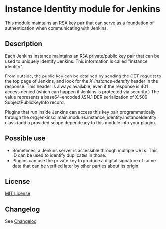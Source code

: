Instance Identity module for Jenkins
====================================

This module maintains an RSA key pair that can serve
as a foundation of authentication when communicating with Jenkins.

## Description

Each Jenkins instance maintains an RSA private/public key pair
that can be used to uniquely identify Jenkins.
This information is called "instance identity".

From outside, the public key can be obtained by sending the GET request
to the top page of Jenkins,
and look for the _X-Instance-Identity_ header in the response.
This header is always available, even if the response is 401 access denied
(which can happen if Jenkins is protected via security.)
The value represents a base64-encoded ASN.1 DER serialization of X.509 SubjectPublicKeyInfo record.

Plugins that run inside Jenkins can access this key pair programmatically through
the org.jenkinsci.main.modules.instance_identity.InstanceIdentity class
(add a provided scope dependency to this module into your plugin).

## Possible use

* Sometimes, a Jenkins server is accessible through multiple URLs.
  This ID can be used to identify duplicates in those.
* Plugins can use the private key to produce a digital signature of some data
  that can be verified later by other parties about its origin.

## License

[MIT License](https://opensource.org/licenses/mit-license.php)

## Changelog

See [Changelog](./CHANGELOG.md)
